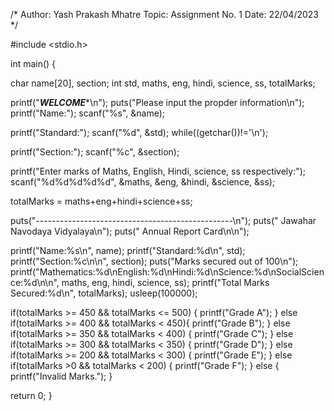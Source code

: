 /*
Author:  Yash Prakash Mhatre
Topic:   Assignment No. 1
Date:    22/04/2023
*/

#include <stdio.h>


int main() {

  char name[20], section;
  int std, maths, eng, hindi, science, ss, totalMarks;

  printf("***********WELCOME************\n");
  puts("Please input the propder information\n");
  printf("Name:");
  scanf("%s", &name);

  printf("Standard:");
  scanf("%d", &std);
  while((getchar())!='\n');

  printf("Section:");
  scanf("%c", &section);

  printf("Enter marks of Maths, English, Hindi, science, ss respectively:");
  scanf("%d%d%d%d%d", &maths, &eng, &hindi, &science, &ss);

  totalMarks = maths+eng+hindi+science+ss;

  puts("-------------------------------------------------\n");
  puts("       Jawahar Navodaya Vidyalaya\n");
  puts("           Annual Report Card\n\n");

  printf("Name:%s\n", name);
  printf("Standard:%d\n", std);
  printf("Section:%c\n\n", section);
  puts("Marks secured out of 100\n");
  printf("Mathematics:%d\nEnglish:%d\nHindi:%d\nScience:%d\nSocialScience:%d\n\n", maths,           eng, hindi, science, ss);
  printf("Total Marks Secured:%d\n", totalMarks);
  usleep(100000);

  if(totalMarks >= 450 && totalMarks <= 500) {
    printf("Grade A");
  } else if(totalMarks >= 400 && totalMarks < 450){
    printf("Grade B");
  } else if(totalMarks >= 350 && totalMarks < 400) {
    printf("Grade C");
  } else if(totalMarks >= 300 && totalMarks < 350) {
    printf("Grade D");
  } else if(totalMarks >= 200 && totalMarks < 300) {
    printf("Grade E");
  } else if(totalMarks >0 && totalMarks < 200) {
    printf("Grade F");
  } else {
    printf("Invalid Marks.");
  }

  return 0;
}
